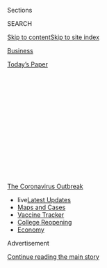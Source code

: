 <div id="app">

<div>

<div>

<div>

<div class="NYTAppHideMasthead css-1q2w90k e1suatyy0">

<div class="section css-ui9rw0 e1suatyy2">

<div class="css-eph4ug er09x8g0">

<div class="css-6n7j50">

</div>

<span class="css-1dv1kvn">Sections</span>

<div class="css-10488qs">

<span class="css-1dv1kvn">SEARCH</span>

</div>

[Skip to content](#site-content)[Skip to site
index](#site-index)

</div>

<div id="masthead-section-label" class="css-1wr3we4 eaxe0e00">

[Business](https://www.nytimes.com/section/business)

</div>

<div class="css-10698na e1huz5gh0">

</div>

</div>

<div id="masthead-bar-one" class="section hasLinks css-15hmgas e1csuq9d3">

<div class="css-uqyvli e1csuq9d0">

</div>

<div class="css-1uqjmks e1csuq9d1">

</div>

<div class="css-9e9ivx">

[](https://myaccount.nytimes.com/auth/login?response_type=cookie&client_id=vi)

</div>

<div class="css-1bvtpon e1csuq9d2">

[Today’s
Paper](https://www.nytimes.com/section/todayspaper)

</div>

</div>

</div>

</div>

<div data-aria-hidden="false">

<div id="site-content" data-role="main">

<div>

<div class="css-1aor85t" style="opacity:0.000000001;z-index:-1;visibility:hidden">

<div class="css-1hqnpie">

<div class="css-epjblv">

<span class="css-17xtcya">[Business](/section/business)</span><span class="css-x15j1o">|</span><span class="css-fwqvlz">Small-Business
Loan Program, Chaotic From Start, Gets 2nd
Round</span>

</div>

<div class="css-k008qs">

<div class="css-1iwv8en">

<span class="css-18z7m18"></span>

<div>

</div>

</div>

<span class="css-1n6z4y">https://nyti.ms/355QrGS</span>

<div class="css-1705lsu">

<div class="css-4xjgmj">

<div class="css-4skfbu" data-role="toolbar" data-aria-label="Social Media Share buttons, Save button, and Comments Panel with current comment count" data-testid="share-tools">

  - 
  - 
  - 
  - 
    
    <div class="css-6n7j50">
    
    </div>

  - 

</div>

</div>

</div>

</div>

</div>

</div>

<div id="NYT_TOP_BANNER_REGION" class="css-13pd83m">

<div>

<div id="styln-prism-menu-1592847958612" class="section interactive-content interactive-size-medium css-1edisqu">

<div class="css-17ih8de interactive-body">

<div id="scroll-container" class="css-1gj85ro">

[<span class="styln-title-wrap"><span class="css-1pje3qr">The
Coronavirus</span><span class="css-1pje3qr">
Outbreak</span></span>](https://www.nytimes.com/news-event/coronavirus?action=click&pgtype=Article&state=default&region=TOP_BANNER&context=storylines_menu)

  - <span class="css-kqxiym" data-emphasize="true">live</span>[Latest
    Updates](https://www.nytimes.com/2020/08/03/world/coronavirus-covid-19.html?action=click&pgtype=Article&state=default&region=TOP_BANNER&context=storylines_menu)
  - [Maps and
    Cases](https://www.nytimes.com/interactive/2020/us/coronavirus-us-cases.html?action=click&pgtype=Article&state=default&region=TOP_BANNER&context=storylines_menu)
  - [Vaccine
    Tracker](https://www.nytimes.com/interactive/2020/science/coronavirus-vaccine-tracker.html?action=click&pgtype=Article&state=default&region=TOP_BANNER&context=storylines_menu)
  - [College
    Reopening](https://www.nytimes.com/2020/08/02/us/covid-college-reopening.html?action=click&pgtype=Article&state=default&region=TOP_BANNER&context=storylines_menu)
  - [Economy](https://www.nytimes.com/live/2020/08/03/business/stock-market-today-coronavirus?action=click&pgtype=Article&state=default&region=TOP_BANNER&context=storylines_menu)

</div>

</div>

</div>

</div>

</div>

<div id="top-wrapper" class="css-1sy8kpn">

<div id="top-slug" class="css-l9onyx">

Advertisement

</div>

[Continue reading the main
story](#after-top)

<div class="ad top-wrapper" style="text-align:center;height:100%;display:block;min-height:250px">

<div id="top" class="place-ad" data-position="top" data-size-key="top">

</div>

</div>

<div id="after-top">

</div>

</div>

<div>

<div id="sponsor-wrapper" class="css-1hyfx7x">

<div id="sponsor-slug" class="css-19vbshk">

Supported by

</div>

[Continue reading the main
story](#after-sponsor)

<div id="sponsor" class="ad sponsor-wrapper" style="text-align:center;height:100%;display:block">

</div>

<div id="after-sponsor">

</div>

</div>

<div class="css-186x18t">

</div>

<div class="css-1vkm6nb ehdk2mb0">

# Small-Business Loan Program, Chaotic From Start, Gets 2nd Round

</div>

The Paycheck Protection Program distributed $349 billion in less than
two weeks, but lenders and borrowers confronted confusion at every step.

<div class="css-79elbk" data-testid="photoviewer-wrapper">

<div class="css-z3e15g" data-testid="photoviewer-wrapper-hidden">

</div>

<div class="css-1a48zt4 ehw59r15" data-testid="photoviewer-children">

![<span class="css-16f3y1r e13ogyst0" data-aria-hidden="true">BancFirst
in Moore, Okla., set up a war room, running around the clock to process
small-business aid
applications.</span><span class="css-cnj6d5 e1z0qqy90" itemprop="copyrightHolder"><span class="css-1ly73wi e1tej78p0">Credit...</span><span><span>Nick
Oxford for The New York
Times</span></span></span>](https://static01.nyt.com/images/2020/04/26/business/00sba5/merlin_171925779_16652b3b-8e6f-42c5-b812-990bacde136f-articleLarge.jpg?quality=75&auto=webp&disable=upscale)

</div>

</div>

<div class="css-18e8msd">

<div class="css-otjvjh epjyd6m0">

<div class="css-nmf14i ey68jwv0" data-aria-hidden="true">

[![Stacy
Cowley](https://static01.nyt.com/images/2018/10/03/multimedia/author-stacy-cowley/author-stacy-cowley-thumbLarge.png
"Stacy Cowley")](https://www.nytimes.com/by/stacy-cowley)[![Alan
Rappeport](https://static01.nyt.com/images/2018/06/12/multimedia/author-alan-rappeport/author-alan-rappeport-thumbLarge-v2.png
"Alan Rappeport")](https://www.nytimes.com/by/alan-rappeport)[![Emily
Flitter](https://static01.nyt.com/images/2019/06/19/reader-center/author-emily-flitter/author-emily-flitter-thumbLarge.png
"Emily Flitter")](https://www.nytimes.com/by/emily-flitter)

</div>

<div class="css-1baulvz">

By [<span class="css-1baulvz" itemprop="name">Stacy
Cowley</span>](https://www.nytimes.com/by/stacy-cowley),
[<span class="css-1baulvz" itemprop="name">Alan
Rappeport</span>](https://www.nytimes.com/by/alan-rappeport) and
[<span class="css-1baulvz last-byline" itemprop="name">Emily
Flitter</span>](https://www.nytimes.com/by/emily-flitter)

</div>

</div>

  - 
    
    <div class="css-ld3wwf e16638kd2">
    
    Published April 26, 2020Updated May 13,
    2020
    
    </div>

  - 
    
    <div class="css-4xjgmj">
    
    <div class="css-pvvomx" data-role="toolbar" data-aria-label="Social Media Share buttons, Save button, and Comments Panel with current comment count" data-testid="share-tools">
    
      - 
      - 
      - 
      - 
        
        <div class="css-6n7j50">
        
        </div>
    
      - 
    
    </div>
    
    </div>

</div>

</div>

<div class="section meteredContent css-1r7ky0e" name="articleBody" itemprop="articleBody">

<div class="css-1fanzo5 StoryBodyCompanionColumn">

<div class="css-53u6y8">

One day before the federal government’s $349 billion aid program for
[small
businesses](https://www.nytimes.com/2020/05/13/business/paycheck-protection-program-small-business.html)
was set to go live, the chief executive of a Minnesota bank was
frantically dialing officials in Washington. Grand Rapids State Bank
needed more time to understand the program, said the executive, Noah W.
Wilcox, even as it faced a crush of borrowers. His pleas went unheeded.

“Somebody put a stake in the ground and it just wasn’t moving,” said Mr.
Wilcox, who is also the chairman of the Independent Community Bankers of
America, which represents about 5,000 institutions. “Secretary Mnuchin
was not budging one inch from the date he initially set.”

Late on April 2, just hours before the opening, the Treasury Department
released details on the Paycheck Protection Program. Treasury Secretary
Steven Mnuchin told would-be borrowers that they would receive funds
within a day, but the program, which promised speed, also brought chaos.

The rules confused lenders, including small community banks as well as
Wall Street firms less familiar with the Small Business Administration,
which was establishing the program. They were unsure about who would
qualify for
[loans](https://www.nytimes.com/2020/05/13/business/paycheck-protection-program-small-business.html),
how the loans would be distributed and how they would eventually be
forgiven.

</div>

</div>

<div class="css-1fanzo5 StoryBodyCompanionColumn">

<div class="css-53u6y8">

Some of the program’s rules were lax, allowing more than 200 publicly
traded companies to obtain loans totaling more than $750 million. Yet,
some small businesses that did get loans called the rules too
restrictive, saying that it would be more helpful if they could use the
funds to retool their operations for after the pandemic rather than
paying employees.

The government has since published new guidance strongly discouraging
public companies from using the program and urged those that did take
the money to return it. Some have; others haven’t.

And the cash ran out in 13 days, leaving many small business owners
waiting in line and increasingly desperate. As the federal government
prepares to replenish the fund with $310 billion more, lenders expect
the second round, which will open for applications at 10:30 a.m. on
Monday, to be depleted even faster.

“As soon as they turn the switch on, that money will be gone,” said Tony
Wilkinson, the chief executive of the National Association of Government
Guaranteed Lenders, a trade group.

</div>

</div>

<div class="css-1fanzo5 StoryBodyCompanionColumn">

<div class="css-53u6y8">

## Demand ‘Through the Roof’

</div>

</div>

<div class="css-79elbk" data-testid="photoviewer-wrapper">

<div class="css-z3e15g" data-testid="photoviewer-wrapper-hidden">

</div>

<div class="css-1a48zt4 ehw59r15" data-testid="photoviewer-children">

![<span class="css-16f3y1r e13ogyst0" data-aria-hidden="true">“We went
24/7 for four consecutive days,” said Kent Faison, the president of
BancFirst’s commercial capital group.
</span><span class="css-cnj6d5 e1z0qqy90" itemprop="copyrightHolder"><span class="css-1ly73wi e1tej78p0">Credit...</span><span>Nick
Oxford for The New York
Times</span></span>](https://static01.nyt.com/images/2020/04/26/business/00sba4a/merlin_171925731_a8e50e5f-d88f-4b10-84c4-c50bd3b3aab8-articleLarge.jpg?quality=75&auto=webp&disable=upscale)

</div>

</div>

<div class="css-1fanzo5 StoryBodyCompanionColumn">

<div class="css-53u6y8">

Small companies — those with under 500 workers — employ nearly half of
America’s private sector work force. Most run on thin margins and have
scant savings. For restaurants, gyms and other small businesses that
depend entirely on people walking in the door, sales fell to zero after
stay-at-home orders went into
effect.

<div id="NYT_MAIN_CONTENT_1_REGION" class="css-9tf9ac">

<div>

<div id="styln-covid-updates-markets" class="section interactive-content interactive-size-medium css-1ftcdic">

<div class="css-17ih8de interactive-body">

<div id="styln-briefing-block">

<div class="briefing-block-header-section">

# [Latest Updates: Economy](https://www.nytimes.com/live/2020/08/03/business/stock-market-today-coronavirus?action=click&pgtype=Article&state=default&region=MAIN_CONTENT_1&context=storylines_live_updates)

</div>

<div class="briefing-block-lb-items">

<div class="briefing-block-update-time">

[7h
ago](https://www.nytimes.com/live/2020/08/03/business/stock-market-today-coronavirus?action=click&pgtype=Article&state=default&region=MAIN_CONTENT_1&context=storylines_live_updates#the-chicago-fed-president-says-its-up-to-congress-to-save-the-economy)

</div>

<div>

[The Chicago Fed president says it’s up to Congress to save the
economy.](https://www.nytimes.com/live/2020/08/03/business/stock-market-today-coronavirus?action=click&pgtype=Article&state=default&region=MAIN_CONTENT_1&context=storylines_live_updates#the-chicago-fed-president-says-its-up-to-congress-to-save-the-economy)

</div>

<div class="briefing-block-update-time">

[8h
ago](https://www.nytimes.com/live/2020/08/03/business/stock-market-today-coronavirus?action=click&pgtype=Article&state=default&region=MAIN_CONTENT_1&context=storylines_live_updates#faa-says-boeing-has-effectively-mitigated-defects-in-the-737-max)

</div>

<div>

[F.A.A. says Boeing has ‘effectively mitigated’ defects in the 737
Max.](https://www.nytimes.com/live/2020/08/03/business/stock-market-today-coronavirus?action=click&pgtype=Article&state=default&region=MAIN_CONTENT_1&context=storylines_live_updates#faa-says-boeing-has-effectively-mitigated-defects-in-the-737-max)

</div>

<div class="briefing-block-update-time">

[10h
ago](https://www.nytimes.com/live/2020/08/03/business/stock-market-today-coronavirus?action=click&pgtype=Article&state=default&region=MAIN_CONTENT_1&context=storylines_live_updates#small-businesses-got-emergency-loans-but-not-what-they-expected)

</div>

<div>

[Small businesses got emergency loans, but not what they
expected.](https://www.nytimes.com/live/2020/08/03/business/stock-market-today-coronavirus?action=click&pgtype=Article&state=default&region=MAIN_CONTENT_1&context=storylines_live_updates#small-businesses-got-emergency-loans-but-not-what-they-expected)

</div>

</div>

<div class="briefing-block-footer">

<div class="briefing-block-footer-meta">

[See more
updates](https://www.nytimes.com/live/2020/08/03/business/stock-market-today-coronavirus?action=click&pgtype=Article&state=default&region=MAIN_CONTENT_1&context=storylines_live_updates)

</div>

<div class="briefing-block-briefinglinks">

<span>More live coverage:</span>
[Global](https://www.nytimes.com/2020/08/03/world/coronavirus-covid-19.html?action=click&pgtype=Article&state=default&region=MAIN_CONTENT_1&context=storylines_live_updates)

</div>

</div>

</div>

</div>

</div>

</div>

</div>

The Paycheck Protection Program was intended as a backstop to dissuade
layoffs. Under the program, small businesses could borrow up to two and
a half times their average monthly payroll cost. If they used the money
to retain workers and keep paying them for at least eight weeks, the
loan would be forgiven in full, and they could use a portion of the cash
for certain other expenses, like rent and utilities.

“We knew demand would be through the roof,” said Jim Donnelly, the chief
commercial officer at Bangor Savings Bank in Maine.

The program was hastily designed after a difficult debate in Congress.
Democrats had wanted the government to provide cash infusions to small
businesses through tax rebates or by having the Treasury work directly
with payroll processors to administer payments. They had also wanted it
to cover 16 weeks of payroll, rather than eight. Republicans wanted to
steer the program through private sector financial institutions. They
won.

The government adapted a decades-old program run by the S.B.A. that
guaranteed small business loans issued by a network of banks nationwide.
That allowed the government to essentially outsource most of the
program’s legwork to banks, making its adoption speedier. But the
S.B.A. and the banks had never before operated a program of this scale.
Last year, the S.B.A. backed around $30 billion in loans. Now, it was
expected to process more than 10 times that volume, in just a few weeks.

And the administration wanted the money out the door immediately
beginning on Friday, April 3. “This will be up and running tomorrow,”
Mr. Mnuchin said on Thursday night. “You get the money. You’ll get it
the same day.”

To bankers, that was an absurd promise. It typically took them days to
prepare even the simplest loan paperwork and go over the fine print with
borrowers. As Mr. Mnuchin spoke, they were still waiting for critical
information and materials. For example, the S.B.A. usually required
lenders to use a specific promissory note for loans it guaranteed. The
agency had not yet provided that note for the new program’s
loans.

</div>

</div>

<div class="css-a7yk8a e73j0it0">

<div class="css-1xdhyk6 erfvjey0">

<span class="css-1ly73wi e1tej78p0">Image</span>

<div class="css-zjzyr8">

<div data-testid="lazyimage-container" style="height:257.77777777777777px">

</div>

</div>

</div>

<span class="css-16f3y1r e13ogyst0" data-aria-hidden="true">The aid
program began on April 3 and quickly ran out of
cash.</span><span class="css-cnj6d5 e1z0qqy90" itemprop="copyrightHolder"><span class="css-1ly73wi e1tej78p0">Credit...</span><span>Nick
Oxford for The New York
Times</span></span>

<div class="css-1xdhyk6 erfvjey0">

<span class="css-1ly73wi e1tej78p0">Image</span>

<div class="css-zjzyr8">

<div data-testid="lazyimage-container" style="height:257.77777777777777px">

</div>

</div>

</div>

<span class="css-16f3y1r e13ogyst0" data-aria-hidden="true">Energy
drinks fueled BancFirst’s war
room.</span><span class="css-cnj6d5 e1z0qqy90" itemprop="copyrightHolder"><span class="css-1ly73wi e1tej78p0">Credit...</span><span>Nick
Oxford for The New York Times</span></span>

</div>

<div class="css-1fanzo5 StoryBodyCompanionColumn">

<div class="css-53u6y8">

Many community banks decided to simply start lending and accept the risk
that some details would need to be hashed out later. BancFirst,
Oklahoma’s largest S.B.A. lender, set up a war room, enlisted
employees from across the bank, and ran six-hour work shifts around the
clock starting Friday night.

“We went 24/7 for four consecutive days,” said Kent Faison, the
president of BancFirst’s commercial capital group. The volume was a
“fire hose” like he had never seen before. Last year, his group made
around 130 S.B.A. loans. This month, it issued more than 5,500.

Larger banks struggled to handle the staggering customer demand,
especially as bank divisions that don’t typically deal with the S.B.A.
were pulled in. Banks also imposed their own rules on who to lend to.

Bank of America started accepting applications right away, but its rules
blocked many of its customers. JPMorgan Chase’s customers found
themselves trapped in an enormous backlog. Wells Fargo, constrained by
lending restrictions imposed by the Federal Reserve for its history of
bad behavior, told most of its applicants that it would not be able to
help them. And Citibank waited days to even begin taking applications
from most of its small business
customers.

## Who Gets a Loan? Who Doesn’t?

</div>

</div>

<div class="css-79elbk" data-testid="photoviewer-wrapper">

<div class="css-z3e15g" data-testid="photoviewer-wrapper-hidden">

</div>

<div class="css-1a48zt4 ehw59r15" data-testid="photoviewer-children">

<div class="css-1xdhyk6 erfvjey0">

<span class="css-1ly73wi e1tej78p0">Image</span>

<div class="css-zjzyr8">

<div data-testid="lazyimage-container" style="height:257.77777777777777px">

</div>

</div>

</div>

<span class="css-16f3y1r e13ogyst0" data-aria-hidden="true">“I feel a
strong moral obligation to keep this money circulating in the economy,”
said Thomas Fennell, owner of a translation business in
Omaha.</span><span class="css-cnj6d5 e1z0qqy90" itemprop="copyrightHolder"><span class="css-1ly73wi e1tej78p0">Credit...</span><span>Calla
Kessler/The New York Times</span></span>

</div>

</div>

<div class="css-1fanzo5 StoryBodyCompanionColumn">

<div class="css-53u6y8">

As borrowers’ applications flooded in, gaps became apparent. Under
longstanding S.B.A. rules, landlords, money lenders, political lobbyists
and some other businesses were excluded. So were felons convicted within
the last five years — an exclusion that cut off some people trying to
rebuild their lives, and the employees who worked for them.

</div>

</div>

<div class="css-1fanzo5 StoryBodyCompanionColumn">

<div class="css-53u6y8">

Other companies that seemed to test the program’s boundaries slipped
through. In addition to several big restaurant chains, mining companies,
drugmakers, software developers and manufacturers with access to equity
markets and commercial loans were able to get loans using the
taxpayer-funded program.

For some small businesses, the program worked. In late March, sales for
Thomas Fennell’s translation business in Omaha, C3 Translators, dried
up. He feared he would soon run out of cash to keep paying salaries for
himself and his husband, the company’s two employees.

Mr. Fennell applied for a loan through the First National Bank of Omaha
two days after the program opened. A week later, his application was
approved. His check, for just under $20,000, arrived on April 17.

Because the loan will cover payroll, he plans to spend some of his
savings to hire a local company to build a website for his business.

“I feel a strong moral obligation to keep this money circulating in the
economy,” he said.

But even a successful loan application can pose challenges.

Naomi Pomeroy has two restaurants in Portland, Ore.: Beast, a 26-seat
establishment serving a six-course tasting menu at two communal tables,
and, across the street, Expatriate, a high-end cocktail bar. On
Thursday, she got an email saying that her application for a loan for
one of the two restaurants had been approved.

The news would have thrilled thousands of other business owners. Ms.
Pomeroy greeted it with grim reserve.

</div>

</div>

<div class="css-1fanzo5 StoryBodyCompanionColumn">

<div class="css-53u6y8">

“I hesitate to take the money,” she said.

To have the loan fully forgiven, she would have to rehire her employees
immediately and pay them for two months, even though she cannot yet
reopen her restaurant. The last of the 30 people she laid off five weeks
earlier just started receiving unemployment benefits — and, with the
$600 a week in additional federal benefits included in the stimulus
bill, all of them are being paid more on unemployment than they earned
working at her restaurants.

If Ms. Pomeroy takes the loan, she would prefer to spend the money
retooling her spaces to fit social distancing guidelines. For Beast,
that would mean getting rid of the two enormous tables and finding a way
to turn a profit while serving fewer customers at a time. But
renovations are not a permissible use of the emergency funds.

“If we could only open back up at 50 percent capacity and I was forced
to hire back 100 percent of my staff, then that doesn’t make sense,” she
said. Ms. Pomeroy, who helped found an advocacy group, the Independent
Restaurant Coalition, said she was not sure the aid program would really
benefit anyone in the restaurant industry.

Lawmakers and Treasury officials played down the program’s hitches. On
Sunday, Mr. Mnuchin told Fox News that the first round “impacted about
30 million workers,” and that he expected the second round to support
roughly the same number.

Lenders fear that many business owners will be left wanting, again, if
the new funding runs out fast. Economists have estimated that more than
$1 trillion might be needed to fully meet the program’s demand.

Bankers are preparing for a frenzy on Monday morning. Mr. Faison, at
BancFirst, already has more than 850 applications ready to go.

Many lenders are telling applicants to brace for disappointment.

Robert A. Klein, who runs a management consulting business in Great
Neck, N.Y., was one of thousands of Chase customers who got an email
this week warning him that the bank had “an extremely large volume of
applications” ahead of his.

“We expect that funds could run out again quickly,” Chase wrote. “We
wanted to give you this information, so that you can decide if you would
like to try applying with another lender.”

Jeanna Smialek contributed reporting.

</div>

</div>

</div>

<div>

</div>

<div>

</div>

<div>

</div>

<div>

<div id="bottom-wrapper" class="css-1ede5it">

<div id="bottom-slug" class="css-l9onyx">

Advertisement

</div>

[Continue reading the main
story](#after-bottom)

<div id="bottom" class="ad bottom-wrapper" style="text-align:center;height:100%;display:block;min-height:90px">

</div>

<div id="after-bottom">

</div>

</div>

</div>

</div>

</div>

## Site Index

<div>

</div>

## Site Information Navigation

  - [© <span>2020</span> <span>The New York Times
    Company</span>](https://help.nytimes.com/hc/en-us/articles/115014792127-Copyright-notice)

<!-- end list -->

  - [NYTCo](https://www.nytco.com/)
  - [Contact
    Us](https://help.nytimes.com/hc/en-us/articles/115015385887-Contact-Us)
  - [Work with us](https://www.nytco.com/careers/)
  - [Advertise](https://nytmediakit.com/)
  - [T Brand Studio](http://www.tbrandstudio.com/)
  - [Your Ad
    Choices](https://www.nytimes.com/privacy/cookie-policy#how-do-i-manage-trackers)
  - [Privacy](https://www.nytimes.com/privacy)
  - [Terms of
    Service](https://help.nytimes.com/hc/en-us/articles/115014893428-Terms-of-service)
  - [Terms of
    Sale](https://help.nytimes.com/hc/en-us/articles/115014893968-Terms-of-sale)
  - [Site
    Map](https://spiderbites.nytimes.com)
  - [Help](https://help.nytimes.com/hc/en-us)
  - [Subscriptions](https://www.nytimes.com/subscription?campaignId=37WXW)

</div>

</div>

</div>

</div>
